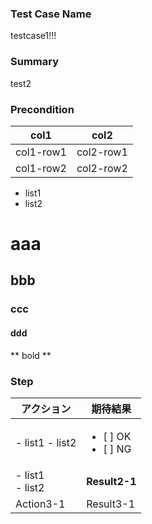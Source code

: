### Test Case Name
testcase1!!!

### Summary
test2

### Precondition
| col1 | col2 |
|---|---|
| col1-row1 | col2-row1 |
| col1-row2 | col2-row2 |

* list1
* list2

# aaa
## bbb
### ccc
#### ddd

** bold **


### Step
| アクション | 期待結果 |
|---|---|
| - list1 - list2 | <ul><li>[ ] OK<li> [ ] NG</ul> |
| - list1<br > - list2 | **Result2-1** |
| Action3-1 | Result3-1 |

